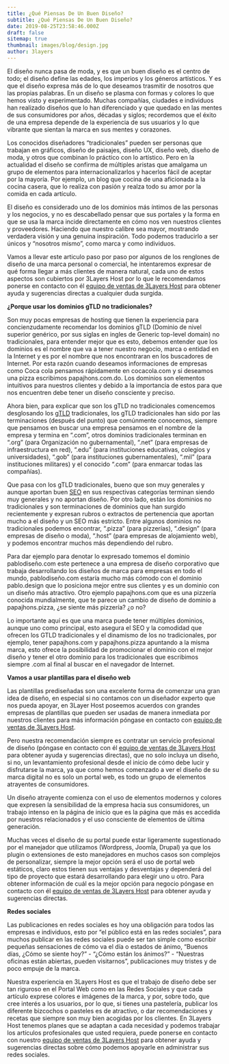 ```yaml
---
title: ¿Qué Piensas De Un Buen Diseño?
subtitle: ¿Qué Piensas De Un Buen Diseño?
date: 2019-08-25T23:58:46.000Z
draft: false
sitemap: true
thumbnail: images/blog/design.jpg
author: 3layers
---
```

El diseño nunca pasa de moda, y es que un buen diseño es el centro de todo; el diseño define las edades, los imperios y los géneros artísticos. Y es que el diseño expresa más de lo que deseamos trasmitir de nosotros que las propias palabras. En un diseño se plasma con formas y colores lo que hemos visto y experimentado. Muchas compañías, ciudades e individuos han realizado diseños que lo han diferenciado y que quedado en las mentes de sus consumidores por años, décadas y siglos; recordemos que el éxito de una empresa depende de la experiencia de sus usuarios y lo que vibrante que sientan la marca en sus mentes y corazones.

Los conocidos diseñadores “tradicionales” pueden ser personas que trabajan en gráficos, diseño de paisajes, diseño UX, diseño web, diseño de moda, y otros que combinan lo práctico con lo artístico. Pero en la actualidad el diseño se confirma de múltiples aristas que amalgama un grupo de elementos para internacionalizarlos y hacerlos fácil de aceptar por la mayoría. Por ejemplo, un blog que cocina de una aficionada a la cocina casera, que lo realiza con pasión y realza todo su amor por la comida en cada artículo.

El diseño es considerado uno de los dominios más íntimos de las personas y los negocios, y no es descabellado pensar que sus portales y la forma en que se usa la marca incide directamente en cómo nos ven nuestros clientes y proveedores. Haciendo que nuestro calibre sea mayor, mostrando verdadera visión y una genuina inspiración. Todo podemos traducirlo a ser únicos y “nosotros mismo”, como marca y como individuos.

Vamos a llevar este articulo paso por paso por algunos de los renglones de diseño de una marca personal o comercial, he intentaremos expresar de qué forma llegar a más clientes de manera natural, cada uno de estos aspectos son cubiertos por 3Layers Host por lo que le recomendamos ponerse en contacto con él [equipo de ventas de 3Layers Host]( https://3layers.host/contact/) para obtener ayuda y sugerencias directas a cualquier duda surgida.

**¿Porque usar los dominios gTLD no tradicionales?**

Son muy pocas empresas de hosting que tienen la experiencia para concienzudamente recomendar los dominios gTLD (Dominio de nivel superior genérico, por sus siglas en ingles de Generic top-level domain) no tradicionales, para entender mejor que es esto, debemos entender que los dominios es el nombre que va a tener nuestro negocio, marca o entidad en la Internet y es por el nombre que nos encontraran en los buscadores de Internet. Por esta razón cuando deseamos informaciones de empresas como Coca cola pensamos rápidamente en cocacola.com y si deseamos una pizza escribimos papajhons.com.do. Los dominios son elementos intuitivos para nuestros clientes y debido a la importancia de estos para que nos encuentren debe tener un diseño consciente y preciso.

Ahora bien, para explicar que son los gTLD no tradicionales comencemos desglosando los [gTLD]( https://es.wikipedia.org/wiki/Dominio_de_nivel_superior_genérico) tradicionales, los gTLD tradicionales han sido por las terminaciones (después del punto) que comúnmente conocemos, siempre que pensamos en buscar una empresa pensamos en el nombre de la empresa y termina en “.com”, otros dominios tradicionales terminan en “.org” (para Organización no gubernamental), “.net” (para empresas de infraestructura en red), “.edu” (para instituciones educativas, colegios y universidades), “.gob” (para instituciones gubernamentales), “.mil” (para instituciones militares) y el conocido “.com” (para enmarcar todas las compañías).

Que pasa con los gTLD tradicionales, bueno que son muy generales y aunque aportan buen [SEO]( https://es.wikipedia.org/wiki/Posicionamiento_en_buscadores) en sus respectivas categorías terminan siendo muy generales y no aportan diseño. Por otro lado, están los dominios no tradicionales y son terminaciones de dominios que han surgido recientemente y expresan rubros o extractos de pertenencia que aportan mucho a el diseño y un SEO más estricto. Entre algunos dominios no tradicionales podemos encontrar, “.pizza” (para pizzerías), “.design” (para empresas de diseño o moda), “.host” (para empresas de alojamiento web), y podemos encontrar muchos más dependiendo del rubro.

Para dar ejemplo para denotar lo expresado tomemos el dominio pablodiseño.com este pertenece a una empresa de diseño corporativo que trabaja desarrollando los diseños de marca para empresas en todo el mundo, pablodiseño.com estaría mucho más cómodo con el dominio pablo.design que lo posiciona mejor entre sus clientes y es un dominio con un diseño más atractivo. Otro ejemplo papajhons.com que es una pizzería conocida mundialmente, que te parece un cambio de diseño de dominio a papajhons.pizza, ¿se siente más pizzería? ¿o no?

Lo importante aquí es que una marca puede tener múltiples dominios, aunque uno como principal, esto asegura el SEO y la comodidad que ofrecen los GTLD tradicionales y el dinamismo de los no tradicionales, por ejemplo, tener papajhons.com y papajhons.pizza apuntando a la misma marca, esto ofrece la posibilidad de promocionar el dominio con el mejor diseño y tener el otro dominio para los tradicionales que escribimos siempre .com al final al buscar en el navegador de Internet.

**Vamos a usar plantillas para el diseño web**

Las plantillas prediseñadas son una excelente forma de comenzar una gran idea de diseño, en especial si no contamos con un diseñador experto que nos pueda apoyar, en 3Layer Host poseemos acuerdos con grandes empresas de plantillas que pueden ser usadas de manera inmediata por nuestros clientes para más información póngase en contacto con [equipo de ventas de 3Layers Host]( https://3layers.host/contact/).

Pero nuestra recomendación siempre es contratar un servicio profesional de diseño (póngase en contacto con él [equipo de ventas de 3Layers Host]( https://3layers.host/contact/) para obtener ayuda y sugerencias directas), que no solo incluya un diseño, si no, un levantamiento profesional desde el inicio de cómo debe lucir y disfrutarse la marca, ya que como hemos comenzado a ver el diseño de su marca digital no es solo un portal web, es todo un grupo de elementos atrayentes de consumidores.

Un diseño atrayente comienza con el uso de elementos modernos y colores que expresen la sensibilidad de la empresa hacia sus consumidores, un trabajo intenso en la página de inicio que es la página que más es accedida por nuestros relacionados y el uso consciente de elementos de última generación.

Muchas veces el diseño de su portal puede estar ligeramente sugestionado por el manejador que utilizamos (Wordpress, Joomla, Drupal) ya que los plugin o extensiones de esto manejadores en muchos casos son complejos de personalizar, siempre la mejor opción será el uso de portal web estáticos, claro estos tienen sus ventajas y desventajas y dependerá del tipo de proyecto que estará desarrollando para elegir uno u otro. Para obtener información de cuál es la mejor opción para negocio póngase en contacto con él [equipo de ventas de 3Layers Host]( https://3layers.host/contact/) para obtener ayuda y sugerencias directas.

**Redes sociales**

Las publicaciones en redes sociales es hoy una obligación para todos las empresas e individuos, esto por “el público está en las redes sociales”, para muchos publicar en las redes sociales puede ser tan simple como escribir pequeñas sensaciones de cómo va el día o estados de ánimo, “Buenos días, ¿Cómo se siente hoy?” - “¿Cómo están los ánimos?” - “Nuestras oficinas están abiertas, pueden visitarnos”, publicaciones muy tristes y de poco empuje de la marca.

Nuestra experiencia en 3Layers Host es que el trabajo de diseño debe ser tan riguroso en el Portal Web como en las Redes Sociales y que cada artículo exprese colores e imágenes de la marca, y por, sobre todo, que cree interés a los usuarios, por lo que, si tienes una pastelería, publicar los diferente bizcochos o pasteles es de atractivo, o dar recomendaciones y recetas que siempre son muy bien acogidas por los clientes. En 3Layers Host tenemos planes que se adaptan a cada necesidad y podemos trabajar los artículos profesionales que usted requiera, puede ponerse en contacto con nuestro [equipo de ventas de 3Layers Host]( https://3layers.host/contact/) para obtener ayuda y sugerencias directas sobre cómo podemos apoyarle en administrar sus redes sociales.
